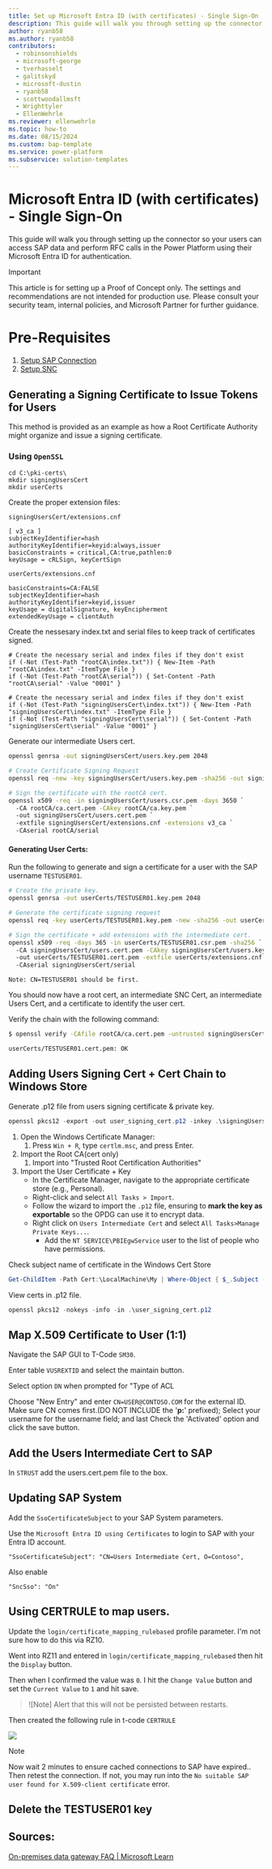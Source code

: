 ```yaml
---
title: Set up Microsoft Entra ID (with certificates) - Single Sign-On
description: This guide will walk you through setting up the connector so your users can access SAP data and perform RFC calls in the Power Platform using their Microsoft Entra ID for authentication.
author: ryanb58
ms.author: ryanb58
contributors:
  - robinsonshields
  - microsoft-george
  - tverhasselt
  - galitskyd
  - microsoft-dustin
  - ryanb58
  - scottwoodallmsft
  - Wrighttyler
  - EllenWehrle
ms.reviewer: ellenwehrle
ms.topic: how-to
ms.date: 08/15/2024
ms.custom: bap-template
ms.service: power-platform
ms.subservice: solution-templates
---
```


# Microsoft Entra ID (with certificates) - Single Sign-On

This guide will walk you through setting up the connector so your users can access SAP data and perform RFC calls in the Power Platform using their Microsoft Entra ID for authentication.

> [!IMPORTANT]
> This article is for setting up a Proof of Concept only. The settings and recommendations are not intended for production use. Please consult your security team, internal policies, and Microsoft Partner for further guidance.

# Pre-Requisites
 1. [Setup SAP Connection](getting-started.md)
 2. [Setup SNC](setup-snc.md)

## Generating a Signing Certificate to Issue Tokens for Users

This method is provided as an example as how a Root Certificate Authority might organize and issue a signing certificate.

### Using `OpenSSL`

```shell
cd C:\pki-certs\
mkdir signingUsersCert
mkdir userCerts
```

Create the proper extension files:

`signingUsersCert/extensions.cnf`
```
[ v3_ca ]
subjectKeyIdentifier=hash
authorityKeyIdentifier=keyid:always,issuer
basicConstraints = critical,CA:true,pathlen:0
keyUsage = cRLSign, keyCertSign
```

`userCerts/extensions.cnf`
```
basicConstraints=CA:FALSE
subjectKeyIdentifier=hash
authorityKeyIdentifier=keyid,issuer
keyUsage = digitalSignature, keyEncipherment
extendedKeyUsage = clientAuth
```

Create the nessesary index.txt and serial files to keep track of certificates signed.
```
# Create the necessary serial and index files if they don't exist
if (-Not (Test-Path "rootCA\index.txt")) { New-Item -Path "rootCA\index.txt" -ItemType File }
if (-Not (Test-Path "rootCA\serial")) { Set-Content -Path "rootCA\serial" -Value "0001" }

# Create the necessary serial and index files if they don't exist
if (-Not (Test-Path "signingUsersCert\index.txt")) { New-Item -Path "signingUsersCert\index.txt" -ItemType File }
if (-Not (Test-Path "signingUsersCert\serial")) { Set-Content -Path "signingUsersCert\serial" -Value "0001" }

```

Generate our intermediate Users cert.

```bash
openssl genrsa -out signingUsersCert/users.key.pem 2048

# Create Certificate Signing Request
openssl req -new -key signingUsersCert/users.key.pem -sha256 -out signingUsersCert/users.csr.pem -subj "/O=Contoso/CN=Users Intermediate Cert"

# Sign the certificate with the rootCA cert.
openssl x509 -req -in signingUsersCert/users.csr.pem -days 3650 `
  -CA rootCA/ca.cert.pem -CAkey rootCA/ca.key.pem `
  -out signingUsersCert/users.cert.pem `
  -extfile signingUsersCert/extensions.cnf -extensions v3_ca `
  -CAserial rootCA/serial
```

#### Generating User Certs:

Run the following to generate and sign a certificate for a user with the SAP username `TESTUSER01`.

```bash
# Create the private key.
openssl genrsa -out userCerts/TESTUSER01.key.pem 2048

# Generate the certificate signing request
openssl req -key userCerts/TESTUSER01.key.pem -new -sha256 -out userCerts/TESTUSER01.csr.pem -subj "/CN=TESTUSER01"

# Sign the certificate + add extensions with the intermediate cert.
openssl x509 -req -days 365 -in userCerts/TESTUSER01.csr.pem -sha256 `
  -CA signingUsersCert/users.cert.pem -CAkey signingUsersCert/users.key.pem `
  -out userCerts/TESTUSER01.cert.pem -extfile userCerts/extensions.cnf `
  -CAserial signingUsersCert/serial
```

	Note: CN=TESTUSER01 should be first.

You should now have a root cert, an intermediate SNC Cert, an intermediate Users Cert, and a certificate to identify the user cert.

Verify the chain with the following command:

```bash
$ openssl verify -CAfile rootCA/ca.cert.pem -untrusted signingUsersCert/users.cert.pem userCerts/TESTUSER01.cert.pem

userCerts/TESTUSER01.cert.pem: OK
```

## Adding Users Signing Cert + Cert Chain to Windows Store

Generate .p12 file from users signing certificate & private key.

```powershell
openssl pkcs12 -export -out user_signing_cert.p12 -inkey .\signingUsersCert\users.key.pem -in .\signingUsersCert\users.cert.pem
```

1. Open the Windows Certificate Manager:
	1. Press `Win + R`, type `certlm.msc`, and press Enter.
1.  Import the Root CA(cert only)
	1. Import into "Trusted Root Certification Authorities"
2. Import the User Certificate + Key
	- In the Certificate Manager, navigate to the appropriate certificate store (e.g., Personal).
	- Right-click and select `All Tasks > Import`.
	- Follow the wizard to import the `.p12` file, ensuring to **mark the key as exportable** so the OPDG can use it to encrypt data.
	- Right click on `Users Intermediate Cert` and select `All Tasks>Manage Private Keys...`.
		- Add the `NT SERVICE\PBIEgwService` user to the list of people who have permissions.

Check subject name of certificate in the Windows Cert Store
```powershell
Get-ChildItem -Path Cert:\LocalMachine\My | Where-Object { $_.Subject -like "*Users Intermediate Cert*" } | Format-List -Property Subject
```

View certs in .p12 file.
```powershell
openssl pkcs12 -nokeys -info -in .\user_signing_cert.p12
```

## Map X.509 Certificate to User (1:1)

Navigate the SAP GUI to T-Code `SM30`.

Enter table `VUSREXTID` and select the maintain button.

Select option `DN` when prompted for "Type of ACL

Choose "New Entry" and enter `CN=USER@CONTOSO.COM` for the external ID. Make sure CN comes first.(DO NOT INCLUDE the '**p:**' prefixed); Select your username for the username field; and last Check the 'Activated' option and click the save button.

## Add the Users Intermediate Cert to SAP

In `STRUST` add the users.cert.pem file to the box.

## Updating SAP System

Add the `SsoCertificateSubject` to your SAP System parameters.

Use the `Microsoft Entra ID using Certificates` to login to SAP with your Entra ID account.
```
"SsoCertificateSubject": "CN=Users Intermediate Cert, O=Contoso",
```

Also enable
```
"SncSso": "On"
```

## Using CERTRULE to map users.

Update the `login/certificate_mapping_rulebased` profile parameter. I'm not sure how to do this via RZ10.

Went into RZ11 and entered in `login/certificate_mapping_rulebased` then hit the `Display` button.

Then when I confirmed the value was `0`. I hit the `Change Value` button and set the `Current Value` to `1` and hit save.

> ![Note]
	Alert that this will not be persisted between restarts.

Then created the following rule in t-code `CERTRULE`

![](~/assets/images/3e40aaf75644ddb5a2306f94c568240c97cc3781a6d04155ba716ec621e19b89.png)

> [!NOTE]
> Now wait 2 minutes to ensure cached connections to SAP have expired.. Then retest the connection. If not, you may run into the `No suitable SAP user found for X.509-client certificate` error.


## Delete the TESTUSER01 key

## Sources:
[On-premises data gateway FAQ | Microsoft Learn](https://learn.microsoft.com/en-us/data-integration/gateway/service-gateway-onprem-faq#what-is-the-actual-windows-service-called---)
